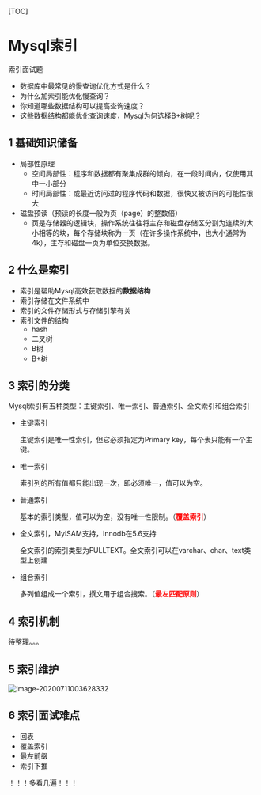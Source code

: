 [TOC]

# Mysql索引

索引面试题

- 数据库中最常见的慢查询优化方式是什么？
- 为什么加索引能优化慢查询？
- 你知道哪些数据结构可以提高查询速度？
- 这些数据结构都能优化查询速度，Mysql为何选择B+树呢？

## 1 基础知识储备

- 局部性原理
  - 空间局部性：程序和数据都有聚集成群的倾向，在一段时间内，仅使用其中一小部分
  - 时间局部性：或最近访问过的程序代码和数据，很快又被访问的可能性很大
- 磁盘预读（预读的长度一般为页（page）的整数倍）
  - 页是存储器的逻辑块，操作系统往往将主存和磁盘存储区分割为连续的大小相等的块，每个存储块称为一页（在许多操作系统中，也大小通常为4k），主存和磁盘一页为单位交换数据。

## 2 什么是索引

- 索引是帮助Mysql高效获取数据的**数据结构**
- 索引存储在文件系统中
- 索引的文件存储形式与存储引擎有关
- 索引文件的结构
  - hash
  - 二叉树
  - B树
  - B+树

## 3 索引的分类

Mysql索引有五种类型：主键索引、唯一索引、普通索引、全文索引和组合索引

- 主键索引

  主键索引是唯一性索引，但它必须指定为Primary key，每个表只能有一个主键。

- 唯一索引

  索引列的所有值都只能出现一次，即必须唯一，值可以为空。

- 普通索引

  基本的索引类型，值可以为空，没有唯一性限制。（**<font color=red>覆盖索引</font>**）

- 全文索引，MylSAM支持，Innodb在5.6支持

  全文索引的索引类型为FULLTEXT。全文索引可以在varchar、char、text类型上创建

- 组合索引

  多列值组成一个索引，撰文用于组合搜索。（**<font color=red>最左匹配原则</font>**）

## 4 索引机制

待整理。。。

## 5 索引维护

![image-20200711003628332](https://yeyangshu-picgo.oss-cn-shanghai.aliyuncs.com/img/20200711003628.png)

## 6 索引面试难点

- 回表
- 覆盖索引
- 最左前缀
- 索引下推



！！！多看几遍！！！